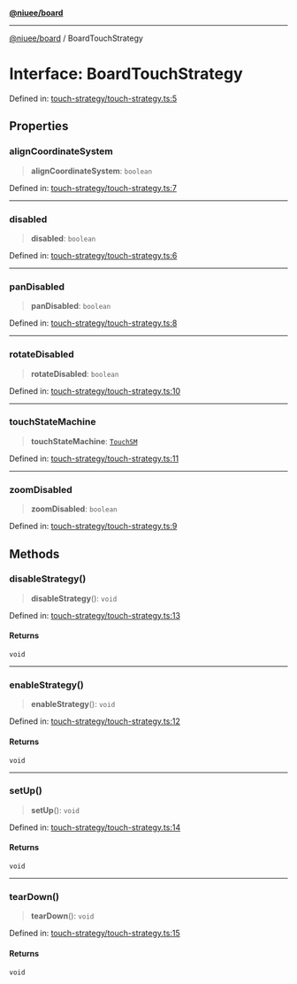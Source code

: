 [**@niuee/board**](../README.md)

***

[@niuee/board](../globals.md) / BoardTouchStrategy

# Interface: BoardTouchStrategy

Defined in: [touch-strategy/touch-strategy.ts:5](https://github.com/niuee/board/blob/a0a1179721d4f4b943b6a9bc156753ac9737e502/src/touch-strategy/touch-strategy.ts#L5)

## Properties

### alignCoordinateSystem

> **alignCoordinateSystem**: `boolean`

Defined in: [touch-strategy/touch-strategy.ts:7](https://github.com/niuee/board/blob/a0a1179721d4f4b943b6a9bc156753ac9737e502/src/touch-strategy/touch-strategy.ts#L7)

***

### disabled

> **disabled**: `boolean`

Defined in: [touch-strategy/touch-strategy.ts:6](https://github.com/niuee/board/blob/a0a1179721d4f4b943b6a9bc156753ac9737e502/src/touch-strategy/touch-strategy.ts#L6)

***

### panDisabled

> **panDisabled**: `boolean`

Defined in: [touch-strategy/touch-strategy.ts:8](https://github.com/niuee/board/blob/a0a1179721d4f4b943b6a9bc156753ac9737e502/src/touch-strategy/touch-strategy.ts#L8)

***

### rotateDisabled

> **rotateDisabled**: `boolean`

Defined in: [touch-strategy/touch-strategy.ts:10](https://github.com/niuee/board/blob/a0a1179721d4f4b943b6a9bc156753ac9737e502/src/touch-strategy/touch-strategy.ts#L10)

***

### touchStateMachine

> **touchStateMachine**: [`TouchSM`](../classes/TouchSM.md)

Defined in: [touch-strategy/touch-strategy.ts:11](https://github.com/niuee/board/blob/a0a1179721d4f4b943b6a9bc156753ac9737e502/src/touch-strategy/touch-strategy.ts#L11)

***

### zoomDisabled

> **zoomDisabled**: `boolean`

Defined in: [touch-strategy/touch-strategy.ts:9](https://github.com/niuee/board/blob/a0a1179721d4f4b943b6a9bc156753ac9737e502/src/touch-strategy/touch-strategy.ts#L9)

## Methods

### disableStrategy()

> **disableStrategy**(): `void`

Defined in: [touch-strategy/touch-strategy.ts:13](https://github.com/niuee/board/blob/a0a1179721d4f4b943b6a9bc156753ac9737e502/src/touch-strategy/touch-strategy.ts#L13)

#### Returns

`void`

***

### enableStrategy()

> **enableStrategy**(): `void`

Defined in: [touch-strategy/touch-strategy.ts:12](https://github.com/niuee/board/blob/a0a1179721d4f4b943b6a9bc156753ac9737e502/src/touch-strategy/touch-strategy.ts#L12)

#### Returns

`void`

***

### setUp()

> **setUp**(): `void`

Defined in: [touch-strategy/touch-strategy.ts:14](https://github.com/niuee/board/blob/a0a1179721d4f4b943b6a9bc156753ac9737e502/src/touch-strategy/touch-strategy.ts#L14)

#### Returns

`void`

***

### tearDown()

> **tearDown**(): `void`

Defined in: [touch-strategy/touch-strategy.ts:15](https://github.com/niuee/board/blob/a0a1179721d4f4b943b6a9bc156753ac9737e502/src/touch-strategy/touch-strategy.ts#L15)

#### Returns

`void`
